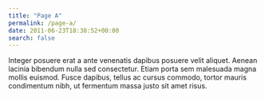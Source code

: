```yaml
---
title: "Page A"
permalink: /page-a/
date: 2011-06-23T18:38:52+00:00
search: false
---
```


Integer posuere erat a ante venenatis dapibus posuere velit aliquet. Aenean lacinia bibendum nulla sed consectetur. Etiam porta sem malesuada magna mollis euismod. Fusce dapibus, tellus ac cursus commodo, tortor mauris condimentum nibh, ut fermentum massa justo sit amet risus.